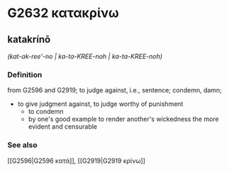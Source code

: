 # G2632 κατακρίνω

## katakrínō

_(kat-ak-ree'-no | ka-ta-KREE-noh | ka-ta-KREE-noh)_

### Definition

from G2596 and G2919; to judge against, i.e., sentence; condemn, damn; 

- to give judgment against, to judge worthy of punishment
  - to condemn
  - by one's good example to render another's wickedness the more evident and censurable

### See also

[[G2596|G2596 κατά]], [[G2919|G2919 κρίνω]]
